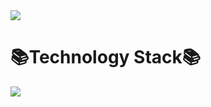 



<img src="https://capsule-render.vercel.app/api?type=Waving&color=timeGradient&height=300&section=header&text=HI%20THERE&fontSize=90" />

<p align ="center">
 <h1>📚Technology Stack📚</h1> 
 </p>
  
   <img src="https://img.shields.io/badge/Flutter-3766AB?style=flat-square&logo=Flutter&logoColor=white"/></a>


